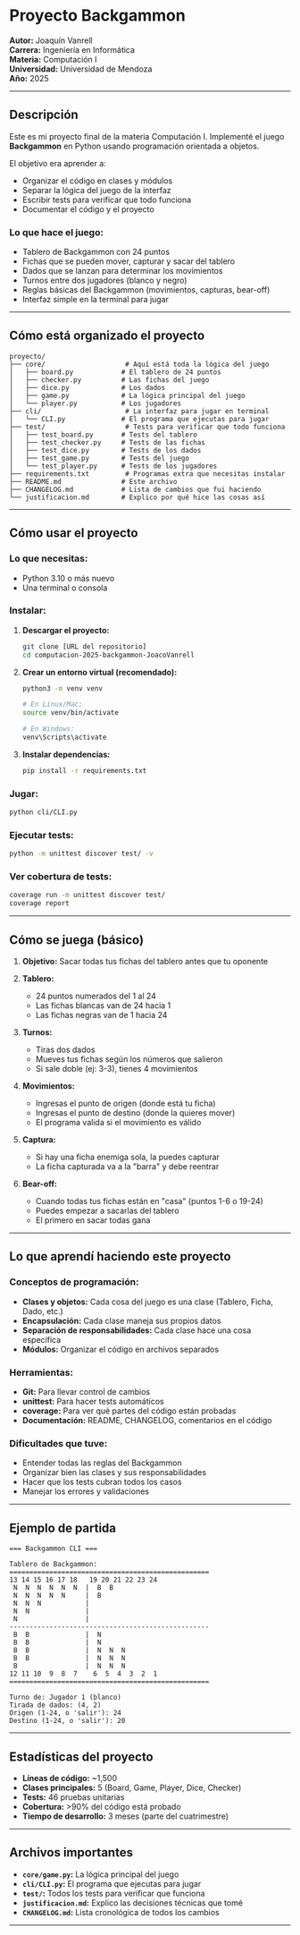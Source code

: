 # Proyecto Backgammon

**Autor:** Joaquín Vanrell  
**Carrera:** Ingeniería en Informática  
**Materia:** Computación I  
**Universidad:** Universidad de Mendoza  
**Año:** 2025  

---

## Descripción
Este es mi proyecto final de la materia Computación I. Implementé el juego **Backgammon** en Python usando programación orientada a objetos.

El objetivo era aprender a:
- Organizar el código en clases y módulos
- Separar la lógica del juego de la interfaz
- Escribir tests para verificar que todo funciona
- Documentar el código y el proyecto

### Lo que hace el juego:
- Tablero de Backgammon con 24 puntos
- Fichas que se pueden mover, capturar y sacar del tablero
- Dados que se lanzan para determinar los movimientos
- Turnos entre dos jugadores (blanco y negro)
- Reglas básicas del Backgammon (movimientos, capturas, bear-off)
- Interfaz simple en la terminal para jugar

---

## Cómo está organizado el proyecto

```
proyecto/
├── core/                    # Aquí está toda la lógica del juego
│   ├── board.py            # El tablero de 24 puntos
│   ├── checker.py          # Las fichas del juego
│   ├── dice.py             # Los dados
│   ├── game.py             # La lógica principal del juego
│   └── player.py           # Los jugadores
├── cli/                     # La interfaz para jugar en terminal
│   └── CLI.py              # El programa que ejecutas para jugar
├── test/                    # Tests para verificar que todo funciona
│   ├── test_board.py       # Tests del tablero
│   ├── test_checker.py     # Tests de las fichas
│   ├── test_dice.py        # Tests de los dados
│   ├── test_game.py        # Tests del juego
│   └── test_player.py      # Tests de los jugadores
├── requirements.txt         # Programas extra que necesitas instalar
├── README.md               # Este archivo
├── CHANGELOG.md            # Lista de cambios que fui haciendo
└── justificacion.md        # Explico por qué hice las cosas así
```

---

## Cómo usar el proyecto

### Lo que necesitas:
- Python 3.10 o más nuevo
- Una terminal o consola

### Instalar:
1. **Descargar el proyecto:**
   ```bash
   git clone [URL del repositorio]
   cd computacion-2025-backgammon-JoacoVanrell
   ```

2. **Crear un entorno virtual (recomendado):**
   ```bash
   python3 -m venv venv
   
   # En Linux/Mac:
   source venv/bin/activate
   
   # En Windows:
   venv\Scripts\activate
   ```

3. **Instalar dependencias:**
   ```bash
   pip install -r requirements.txt
   ```

### Jugar:
```bash
python cli/CLI.py
```

### Ejecutar tests:
```bash
python -m unittest discover test/ -v
```

### Ver cobertura de tests:
```bash
coverage run -m unittest discover test/
coverage report
```

---

## Cómo se juega (básico)

1. **Objetivo:** Sacar todas tus fichas del tablero antes que tu oponente

2. **Tablero:** 
   - 24 puntos numerados del 1 al 24
   - Las fichas blancas van de 24 hacia 1
   - Las fichas negras van de 1 hacia 24

3. **Turnos:**
   - Tiras dos dados
   - Mueves tus fichas según los números que salieron
   - Si sale doble (ej: 3-3), tienes 4 movimientos

4. **Movimientos:**
   - Ingresas el punto de origen (donde está tu ficha)
   - Ingresas el punto de destino (donde la quieres mover)
   - El programa valida si el movimiento es válido

5. **Captura:**
   - Si hay una ficha enemiga sola, la puedes capturar
   - La ficha capturada va a la "barra" y debe reentrar

6. **Bear-off:**
   - Cuando todas tus fichas están en "casa" (puntos 1-6 o 19-24)
   - Puedes empezar a sacarlas del tablero
   - El primero en sacar todas gana

---

## Lo que aprendí haciendo este proyecto

### Conceptos de programación:
- **Clases y objetos:** Cada cosa del juego es una clase (Tablero, Ficha, Dado, etc.)
- **Encapsulación:** Cada clase maneja sus propios datos
- **Separación de responsabilidades:** Cada clase hace una cosa específica
- **Módulos:** Organizar el código en archivos separados

### Herramientas:
- **Git:** Para llevar control de cambios
- **unittest:** Para hacer tests automáticos
- **coverage:** Para ver qué partes del código están probadas
- **Documentación:** README, CHANGELOG, comentarios en el código

### Dificultades que tuve:
- Entender todas las reglas del Backgammon
- Organizar bien las clases y sus responsabilidades
- Hacer que los tests cubran todos los casos
- Manejar los errores y validaciones

---

## Ejemplo de partida

```
=== Backgammon CLI ===

Tablero de Backgammon:
==================================================
13 14 15 16 17 18   19 20 21 22 23 24
 N  N  N  N  N  N  |  B  B
 N  N  N  N  N     |  B
 N  N  N           |
 N  N              |
 N                 |
--------------------------------------------------
 B  B              |  N
 B  B              |  N
 B  B              |  N  N  N
 B  B              |  N  N  N
 B                 |  N  N  N
12 11 10  9  8  7    6  5  4  3  2  1
==================================================

Turno de: Jugador 1 (blanco)
Tirada de dados: (4, 2)
Origen (1-24, o 'salir'): 24
Destino (1-24, o 'salir'): 20
```

---

## Estadísticas del proyecto

- **Líneas de código:** ~1,500
- **Clases principales:** 5 (Board, Game, Player, Dice, Checker)  
- **Tests:** 46 pruebas unitarias
- **Cobertura:** >90% del código está probado
- **Tiempo de desarrollo:** 3 meses (parte del cuatrimestre)

---

## Archivos importantes

- **`core/game.py`:** La lógica principal del juego
- **`cli/CLI.py`:** El programa que ejecutas para jugar
- **`test/`:** Todos los tests para verificar que funciona
- **`justificacion.md`:** Explico las decisiones técnicas que tomé
- **`CHANGELOG.md`:** Lista cronológica de todos los cambios

---

